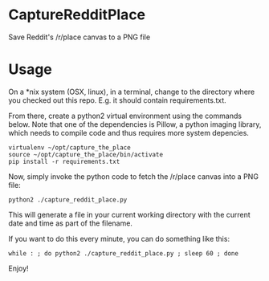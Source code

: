 # CaptureRedditPlace
Save Reddit's /r/place canvas to a PNG file

# Usage

On a *nix system (OSX, linux), in a terminal, change to the directory where you checked out this repo. E.g. it should contain requirements.txt.

From there, create a python2 virtual environment using the commands below. Note that one of the dependencies is Pillow, a python imaging library, which needs to compile code and thus requires more system depencies.

    virtualenv ~/opt/capture_the_place
    source ~/opt/capture_the_place/bin/activate
    pip install -r requirements.txt
    
Now, simply invoke the python code to fetch the /r/place canvas into a PNG file:

    python2 ./capture_reddit_place.py
    
This will generate a file in your current working directory with the current date and time as part of the filename.

If you want to do this every minute, you can do something like this:

    while : ; do python2 ./capture_reddit_place.py ; sleep 60 ; done
    
Enjoy!
